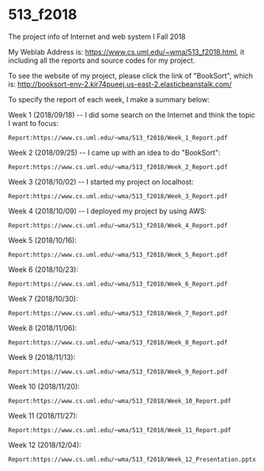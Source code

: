 # 513_f2018
The project info of Internet and web system I  Fall 2018

My Weblab Address is: https://www.cs.uml.edu/~wma/513_f2018.html, it including all the reports and source codes for my project.

To see the website of my project, please click the link of "BookSort", which is: http://booksort-env-2.kir74pueej.us-east-2.elasticbeanstalk.com/

To specify the report of each week, I make a summary below:

Week 1 (2018/09/18) -- I did some search on the Internet and think the topic I want to focus:

    Report:https://www.cs.uml.edu/~wma/513_f2018/Week_1_Report.pdf

Week 2 (2018/09/25) -- I came up with an idea to do "BookSort":

    Report:https://www.cs.uml.edu/~wma/513_f2018/Week_2_Report.pdf
    
Week 3 (2018/10/02) -- I started my project on localhost:

    Report:https://www.cs.uml.edu/~wma/513_f2018/Week_3_Report.pdf
    
Week 4 (2018/10/09) -- I deployed my project by using AWS:

    Report:https://www.cs.uml.edu/~wma/513_f2018/Week_4_Report.pdf
    
Week 5 (2018/10/16):

    Report:https://www.cs.uml.edu/~wma/513_f2018/Week_5_Report.pdf
   
Week 6 (2018/10/23):

    Report:https://www.cs.uml.edu/~wma/513_f2018/Week_6_Report.pdf
   
Week 7 (2018/10/30):

    Report:https://www.cs.uml.edu/~wma/513_f2018/Week_7_Report.pdf
   
Week 8 (2018/11/06):

    Report:https://www.cs.uml.edu/~wma/513_f2018/Week_8_Report.pdf
    
Week 9 (2018/11/13):

    Report:https://www.cs.uml.edu/~wma/513_f2018/Week_9_Report.pdf
    
Week 10 (2018/11/20):

    Report:https://www.cs.uml.edu/~wma/513_f2018/Week_10_Report.pdf
    
Week 11 (2018/11/27):

    Report:https://www.cs.uml.edu/~wma/513_f2018/Week_11_Report.pdf
    
Week 12 (2018/12/04):

    Report:https://www.cs.uml.edu/~wma/513_f2018/Week_12_Presentation.pptx
